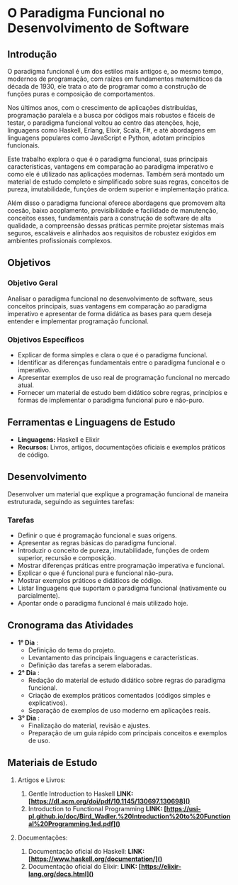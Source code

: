 # O Paradigma Funcional no Desenvolvimento de Software

## Introdução

O paradigma funcional é um dos estilos mais antigos e, ao mesmo tempo, modernos de programação, com raízes em fundamentos matemáticos da década de 1930, ele trata o ato de programar como a construção de funções puras e composição de comportamentos.

Nos últimos anos, com o crescimento de aplicações distribuídas, programação paralela e a busca por códigos mais robustos e fáceis de testar, o paradigma funcional voltou ao centro das atenções, hoje, linguagens como Haskell, Erlang, Elixir, Scala, F#, e até abordagens em linguagens populares como JavaScript e Python, adotam princípios funcionais.

Este trabalho explora o que é o paradigma funcional, suas principais características, vantagens em comparação ao paradigma imperativo e como ele é utilizado nas aplicações modernas. Também será montado um material de estudo completo e simplificado sobre suas regras, conceitos de pureza, imutabilidade, funções de ordem superior e implementação prática.

Além disso o paradigma funcional oferece abordagens que promovem alta coesão, baixo acoplamento, previsibilidade e facilidade de manutenção, conceitos esses, fundamentais para a construção de software de alta qualidade, a compreensão dessas práticas permite projetar sistemas mais seguros, escaláveis e alinhados aos requisitos de robustez exigidos em ambientes profissionais complexos.

## Objetivos

### Objetivo Geral

Analisar o paradigma funcional no desenvolvimento de software, seus conceitos principais, suas vantagens em comparação ao paradigma imperativo e apresentar de forma didática as bases para quem deseja entender e implementar programação funcional.

### Objetivos Específicos

* Explicar de forma simples e clara o que é o paradigma funcional.
* Identificar as diferenças fundamentais entre o paradigma funcional e o imperativo.
* Apresentar exemplos de uso real de programação funcional no mercado atual.
* Fornecer um material de estudo bem didático sobre regras, princípios e formas de implementar o paradigma funcional puro e não-puro.

## Ferramentas e Linguagens de Estudo

* **Linguagens:** Haskell e Elixir
* **Recursos:** Livros, artigos, documentações oficiais e exemplos práticos de código.

## Desenvolvimento

Desenvolver um material que explique a programação funcional de maneira estruturada, seguindo as seguintes tarefas:

### Tarefas

* Definir o que é programação funcional e suas origens.
* Apresentar as regras básicas do paradigma funcional.
* Introduzir o conceito de pureza, imutabilidade, funções de ordem superior, recursão e composição.
* Mostrar diferenças práticas entre programação imperativa e funcional.
* Explicar o que é funcional pura e funcional não-pura.
* Mostrar exemplos práticos e didáticos de código.
* Listar linguagens que suportam o paradigma funcional (nativamente ou parcialmente).
* Apontar onde o paradigma funcional é mais utilizado hoje.

## Cronograma das Atividades

* **1° Dia** :
  * Definição do tema do projeto.
  * Levantamento das principais linguagens e características.
  * Definição das tarefas a serem elaboradas.
* **2° Dia** :
  * Redação do material de estudo didático sobre regras do paradigma funcional.
  * Criação de exemplos práticos comentados (códigos simples e explicativos).
  * Separação de exemplos de uso moderno em aplicações reais.
* **3° Dia** :
  * Finalização do material, revisão e ajustes.
  * Preparação de um guia rápido com principais conceitos e exemplos de uso.

## Materiais de Estudo

1. Artigos e Livros:

   1. Gentle Introduction to Haskell
      **LINK: [https://dl.acm.org/doi/pdf/10.1145/130697.130698]()**
   2. Introduction to Functional Programming
      **LINK: [https://usi-pl.github.io/doc/Bird_Wadler.%20Introduction%20to%20Functional%20Programming.1ed.pdf]()**
2. Documentações:

   1. Documentação oficial do Haskell:
      **LINK: [https://www.haskell.org/documentation/]()**
   2. Documentação oficial do Elixir:
      **LINK: [https://elixir-lang.org/docs.html]()**

